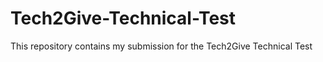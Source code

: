 # Tech2Give-Technical-Test
This repository contains my submission for the  Tech2Give Technical Test
